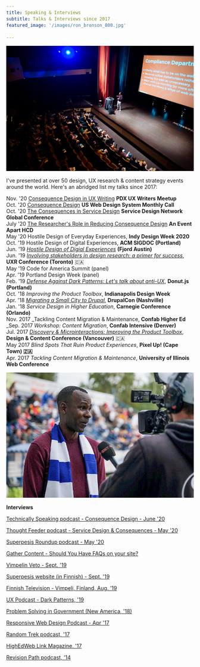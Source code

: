 ```yaml
---
title: Speaking & Interviews
subtitle: Talks & Interviews since 2017
featured_image: '/images/ron_bronson_800.jpg'

---
```

![](/images/ron_bronson_800.jpg)

I've presented at over 50 design, UX research & content strategy events around the world. Here's an abridged list my talks since 2017:

Nov. '20 [Consequence Design in UX Writing](https://www.meetup.com/portland-ux-writers-community/events/274434437/) **PDX UX Writers Meetup** <br/>
Oct. '20 [Consequence Design](https://youtu.be/Aw5ovySXf6o?t=1430) **US Web Design System Monthly Call** <br/>
Oct. '20 [The Consequences in Service Design](https://www.servicedesignglobalconference.com/website/1326/sdgc20/#SDGC20%20Speakers) **Service Design Network Global Conference** <br/>
July '20 [The Researcher's Role in Reducing Consequence Design](https://aneventapart.com/event/online-0720#s24059) **An Event Apart HCD** <br/>
May '20 Hostile Design of Everyday Experiences, **Indy Design Week 2020**  
Oct. '19 Hostile Design of Digital Experiences, **ACM SIGDOC (Portland)**  
Jun. '19 [_Hostile Design of Digial Experiences_](https://speakerdex.co/ronbronson/hostile-design-of-digital-experiences-f6054e73) **(Fjord Austin)**  
Jun. '19 [_Involving stakeholders in design research: a primer for success_](http://uxrconference.com/ron-bronson.html), **UXR Conference (Toronto)** 🇨🇦  
May '19 Code for America Summit (panel)  
Apr. '19 Portland Design Week (panel)  
Feb. '19 [_Defense Against Dark Patterns: Let's talk about anti-UX_](https://youtu.be/3nLretWklAo), **Donut.js (Portland)**  
Oct. '18 _Improving the Product Toolbox_, **Indianapolis Design Week**  
Apr. '18 [_Migrating a Small City to Drupal_](https://www.youtube.com/watch?v=REUJCWpFOcI), **DrupalCon (Nashville)**  
Jan. '18 _Service Design in Higher Education_, **Carnegie Conference (Orlando)**  
Nov. 2017 _Tackling Content Migration & Maintenance, **Confab Higher Ed**  
_Sep. 2017 _Workshop: Content Migration_, **Confab Intensive (Denver)**  
Jul. 2017 [_Discovery & Microinteractions: Improving the Product Toolbox_](https://vimeo.com/228911684), **Design & Content Conference (Vancouver)** 🇨🇦  
May 2017 _Blind Spots That Ruin Product Experiences_, **Pixel Up! (Cape Town) 🇿🇦**  
Apr. 2017 _Tackling Content Migration & Maintenance_, **University of Illinois Web Conference**

![](/images/host.jpg)

**Interviews**

[Technically Speaking podcast - Consequence Design - June '20](https://www.youtube.com/watch?v=L9hbuPpEFb4)

[Thought Feeder podcast - Service Design & Consequences - May '20](https://thoughtfeederpod.com/podcast/service-design-and-consequences/)

[Superpesis Roundup podcast - May '20](https://www.podbean.com/media/share/pb-um53t-d8f64a)

[Gather Content - Should You Have FAQs on your site?](https://gathercontent.com/blog/big-question-should-you-have-faqs-on-your-website)

[Vimpelin Veto - Sept. '19](https://vimpelinveto.fi/uutiset/detail/pesaepallo/3046-ron-bronson-toteutti-veto-haaveensa)

[Superpesis website (in Finnish) - Sept. '19](https://www.superpesis.fi/uutiset/yhdysvaltalainen-ron-bronson-toteutti-unelmansa-ja-matkusti-suomeen-katsomaan-pesapalloa/)

[Finnish Television - Vimpeli, Finland, Aug. '19](https://www.youtube.com/watch?v=0sLQu_HUbAM)

[UX Podcast - Dark Patterns, '19](https://drunkenux.com/podcast/dux41/)

[Problem Solving in Government (New America, '18)](https://www.newamerica.org/public-interest-technology/reports/problem-solving-government/this-is-everyones-work/)

[Responsive Web Design Podcast - Apr '17](https://responsivewebdesign.com/podcast/ron-bronson/)

[Random Trek podcast, '17](https://www.theincomparable.com/randomtrek/145/)

[HighEdWeb Link Magazine, '17](https://link.highedweb.org/2017/01/six-questions-with-ron-bronson/)

[Revision Path podcast, '14](http://revisionpath.com/ron-bronson/)